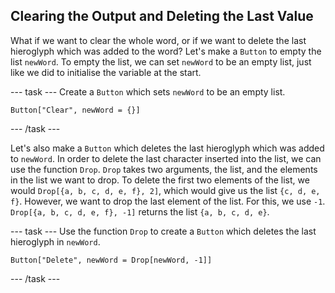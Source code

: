 ## Clearing the Output and Deleting the Last Value

What if we want to clear the whole word, or if we want to delete the last hieroglyph which was added to the word?
Let's make a `Button` to empty the list `newWord`. To empty the list, we can set `newWord` to be an empty list, just like we did to initialise the variable at the start.

--- task ---
Create a `Button` which sets `newWord` to be an empty list.

```
Button["Clear", newWord = {}]
```
--- /task ---

Let's also make a `Button` which deletes the last hieroglyph which was added to `newWord`.
In order to delete the last character inserted into the list, we can use the function `Drop`. `Drop` takes two arguments, the list, and the elements in the list we want to drop.
To delete the first two elements of the list, we would `Drop[{a, b, c, d, e, f}, 2]`, which would give us the list `{c, d, e, f}`. However, we want to drop the last element of the list. For this, we use `-1`. `Drop[{a, b, c, d, e, f}, -1]` returns the list `{a, b, c, d, e}`.
 
--- task ---
Use the function `Drop` to create a `Button` which deletes the last hieroglyph in `newWord`.

```
Button["Delete", newWord = Drop[newWord, -1]]
```
 --- /task ---
